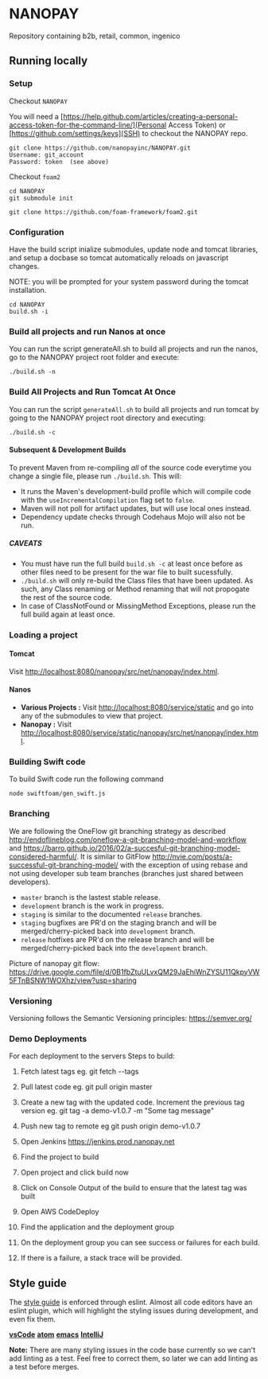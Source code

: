 # NANOPAY
Repository containing b2b, retail, common, ingenico

## Running locally

### Setup
Checkout `NANOPAY`

You will need a [https://help.github.com/articles/creating-a-personal-access-token-for-the-command-line/](Personal Access Token) or [https://github.com/settings/keys](SSH) to checkout the NANOPAY repo.

```
git clone https://github.com/nanopayinc/NANOPAY.git
Username: git_account
Password: token  (see above)
```

Checkout `foam2`
```
cd NANOPAY
git submodule init

git clone https://github.com/foam-framework/foam2.git
```

### Configuration

Have the build script inialize submodules, update node and tomcat libraries, and setup a docbase so tomcat automatically reloads on javascript changes.

NOTE: you will be prompted for your system password during the tomcat installation.

```
cd NANOPAY
build.sh -i
```

### Build all projects and run Nanos at once
You can run the script generateAll.sh to build all projects and run the nanos, go to the NANOPAY project root folder and execute:

`./build.sh -n`

### Build All Projects and Run Tomcat At Once
You can run the script `generateAll.sh` to build all projects and run tomcat by going to the NANOPAY project root directory and executing:

`./build.sh -c`

#### Subsequent & Development Builds
To prevent Maven from re-compiling *all* of the source code everytime you change a single file, please run `./build.sh`. This will:
- It runs the Maven's development-build profile which will compile code with the `useIncrementalCompilation` flag set to `false`.
- Maven will not poll for artifact updates, but will use local ones instead.
- Dependency update checks through Codehaus Mojo will also not be run.

##### CAVEATS
- You must have run the full build `build.sh -c` at least once before as other files need to be present for the war file to built sucessfully.
- `./build.sh` will only re-build the Class files that have been updated. As such, any Class renaming or Method renaming that will not propogate the rest of the source code.
- In case of ClassNotFound or MissingMethod Exceptions, please run the full build again at least once.

### Loading a project

#### Tomcat
Visit [http://localhost:8080/nanopay/src/net/nanopay/index.html](http://localhost:8080/service/static).

#### Nanos
- **Various Projects :** Visit [http://localhost:8080/service/static](http://localhost:8080/service/static) and go into any of the submodules to view that project.
- **Nanopay :** Visit [http://localhost:8080/service/static/nanopay/src/net/nanopay/index.html](http://localhost:8080/service/static/nanopay/src/net/nanopay/index.html).

### Building Swift code

To build Swift code run the following command

`node swiftfoam/gen_swift.js`

### Branching
We are following the OneFlow git branching strategy as described http://endoflineblog.com/oneflow-a-git-branching-model-and-workflow and https://barro.github.io/2016/02/a-succesful-git-branching-model-considered-harmful/.  It is similar to GitFlow http://nvie.com/posts/a-successful-git-branching-model/ with the exception of using rebase and not using developer sub team branches (branches just shared between developers).
* `master` branch is the lastest stable release.
* `development` branch is the work in progress.
* `staging` is similar to the documented `release` branches.
* `staging` bugfixes are PR'd on the staging branch and will be merged/cherry-picked back into `development` branch.
* `release` hotfixes are PR'd on the release branch and will be merged/cherry-picked back into the `development` branch.

Picture of nanopay git flow: https://drive.google.com/file/d/0B1fbZtuULvxQM29JaEhiWnZYSU11QkpyVW5FTnBSNW1WOXhz/view?usp=sharing

### Versioning
Versioning follows the Semantic Versioning principles: https://semver.org/

### Demo Deployments
For each deployment to the servers
Steps to build:
1. Fetch latest tags
   eg. git fetch --tags

3. Pull latest code
   eg. git pull origin master

4. Create a new tag with the updated code. Increment the previous tag version
   eg. git tag -a demo-v1.0.7 -m "Some tag message"

5. Push new tag to remote
  eg git push origin demo-v1.0.7

6. Open Jenkins https://jenkins.prod.nanopay.net

7. Find the project to build

8. Open project and click build now

9. Click on Console Output of the build to ensure that the latest tag was built

10. Open AWS CodeDeploy

11. Find the application and the deployment group

12. On the deployment group you can see success or failures for each build.

13. If there is a failure, a stack trace will be provided.


## Style guide
The [style guide](https://github.com/foam-framework/foam2/blob/master/doc/guides/StyleGuide.md) is enforced through eslint.
Almost all code editors have an eslint plugin, which will highlight the styling issues during development, and even fix them.

[**vsCode**](https://marketplace.visualstudio.com/items?itemName=dbaeumer.vscode-eslint)
[**atom**](https://atom.io/packages/linter-eslint)
[**emacs**](http://flycheck.readthedocs.io/en/latest/)
[**IntelliJ**](http://plugins.jetbrains.com/plugin/7494-eslint)

**Note:** There are many styling issues in the code base currently so we can't add linting as a test. Feel free to correct them, so later we can add linting as a test before merges.
